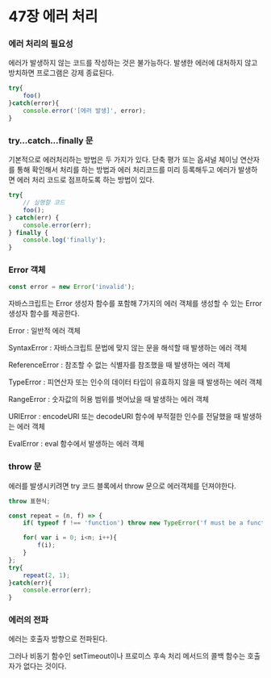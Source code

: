 # 47장 에러 처리

### 에러 처리의 필요성

에러가 발생하지 않는 코드를 작성하는 것은 불가능하다. 발생한 에러에 대처하지 않고 방치하면 프로그램은 강제 종료된다.

```jsx
try{
	foo()
}catch(error){
	console.error('[에러 발생]', error);
}
```

### try…catch…finally 문

기본적으로 에러처리하는 방법은 두 가지가 있다. 단축 평가 또는 옵셔널 체이닝 연산자를 통해 확인해서 처리를 하는 방법과 에러 처리코드를 미리 등록해두고 에러가 발생하면 에러 처리 코드로 점프하도록 하는 방법이 있다.

```jsx
try{
	// 실행할 코드
	foo();
} catch(err) {
	console.error(err);
} finally {
	console.log('finally');
}
```

### Error 객체

```jsx
const error = new Error('invalid');
```

자바스크립트는 Error 생성자 함수를 포함해 7가지의 에러 객체를 생성할 수 있는 Error 생성자 함수를 제공한다.

Error : 일반적 에러 객체

SyntaxError : 자바스크립트 문법에 맞지 않는 문을 해석할 때 발생하는 에러 객체

ReferenceError : 참조할 수 없는 식별자를 참조했을 때 발생하는 에러 객체

TypeError : 피연산자 또는 인수의 데이터 타입이 유효하지 않을 때 발생하는 에러  객체

RangeError : 숫자값의 허용 범위를 벗어났을 때 발생하는 에러 객체

URIError : encodeURI 또는 decodeURI 함수에 부적절한 인수를 전달했을 때 발생하는 에러 객체

EvalError : eval 함수에서 발생하는 에러 객체

### throw 문

에러를 발생시키려면 try 코드 블록에서 throw 문으로 에러객체를 던져야한다.

```jsx
throw 표현식;
```

```jsx
const repeat = (n, f) => {
	if( typeof f !== 'function') throw new TypeError('f must be a function');

	for( var i = 0; i<n; i++){
		f(i);
	}
};
try{
	repeat(2, 1);
}catch(err){
	console.error(err);
}
```

### 에러의 전파

에러는 호출자 방향으로 전파된다.

그러나 비동기 함수인 setTimeout이나 프로미스 후속 처리 메서드의 콜백 함수는 호출자가 없다는 것이다.
